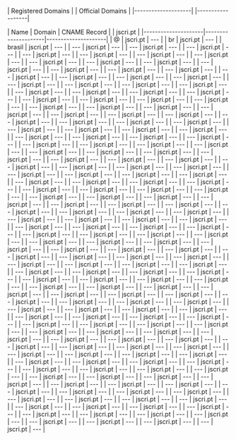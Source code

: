 | Registered Domains |                                                       | Official Domains |
|--------------------|                                                       |------------------|

| Name                | Domain              | CNAME Record        |          | jscri.pt |
|---------------------|---------------------|---------------------|
| @                   | jscri.pt            | ---                 |
| br                  | jscri.pt            | ---                 |
| brasil              | jscri.pt            | ---                 |
| ---                 | jscri.pt            | ---                 |
| ---                 | jscri.pt            | ---                 |
| ---                 | jscri.pt            | ---                 |
| ---                 | jscri.pt            | ---                 |
| ---                 | jscri.pt            | ---                 |
| ---                 | jscri.pt            | ---                 |
| ---                 | jscri.pt            | ---                 |
| ---                 | jscri.pt            | ---                 |
| ---                 | jscri.pt            | ---                 |
| ---                 | jscri.pt            | ---                 |
| ---                 | jscri.pt            | ---                 |
| ---                 | jscri.pt            | ---                 |
| ---                 | jscri.pt            | ---                 |
| ---                 | jscri.pt            | ---                 |
| ---                 | jscri.pt            | ---                 |
| ---                 | jscri.pt            | ---                 |
| ---                 | jscri.pt            | ---                 |
| ---                 | jscri.pt            | ---                 |
| ---                 | jscri.pt            | ---                 |
| ---                 | jscri.pt            | ---                 |
| ---                 | jscri.pt            | ---                 |
| ---                 | jscri.pt            | ---                 |
| ---                 | jscri.pt            | ---                 |
| ---                 | jscri.pt            | ---                 |
| ---                 | jscri.pt            | ---                 |
| ---                 | jscri.pt            | ---                 |
| ---                 | jscri.pt            | ---                 |
| ---                 | jscri.pt            | ---                 |
| ---                 | jscri.pt            | ---                 |
| ---                 | jscri.pt            | ---                 |
| ---                 | jscri.pt            | ---                 |
| ---                 | jscri.pt            | ---                 |
| ---                 | jscri.pt            | ---                 |
| ---                 | jscri.pt            | ---                 |
| ---                 | jscri.pt            | ---                 |
| ---                 | jscri.pt            | ---                 |
| ---                 | jscri.pt            | ---                 |
| ---                 | jscri.pt            | ---                 |
| ---                 | jscri.pt            | ---                 |
| ---                 | jscri.pt            | ---                 |
| ---                 | jscri.pt            | ---                 |
| ---                 | jscri.pt            | ---                 |
| ---                 | jscri.pt            | ---                 |
| ---                 | jscri.pt            | ---                 |
| ---                 | jscri.pt            | ---                 |
| ---                 | jscri.pt            | ---                 |
| ---                 | jscri.pt            | ---                 |
| ---                 | jscri.pt            | ---                 |
| ---                 | jscri.pt            | ---                 |
| ---                 | jscri.pt            | ---                 |
| ---                 | jscri.pt            | ---                 |
| ---                 | jscri.pt            | ---                 |
| ---                 | jscri.pt            | ---                 |
| ---                 | jscri.pt            | ---                 |
| ---                 | jscri.pt            | ---                 |
| ---                 | jscri.pt            | ---                 |
| ---                 | jscri.pt            | ---                 |
| ---                 | jscri.pt            | ---                 |
| ---                 | jscri.pt            | ---                 |
| ---                 | jscri.pt            | ---                 |
| ---                 | jscri.pt            | ---                 |
| ---                 | jscri.pt            | ---                 |
| ---                 | jscri.pt            | ---                 |
| ---                 | jscri.pt            | ---                 |
| ---                 | jscri.pt            | ---                 |
| ---                 | jscri.pt            | ---                 |
| ---                 | jscri.pt            | ---                 |
| ---                 | jscri.pt            | ---                 |
| ---                 | jscri.pt            | ---                 |
| ---                 | jscri.pt            | ---                 |
| ---                 | jscri.pt            | ---                 |
| ---                 | jscri.pt            | ---                 |
| ---                 | jscri.pt            | ---                 |
| ---                 | jscri.pt            | ---                 |
| ---                 | jscri.pt            | ---                 |
| ---                 | jscri.pt            | ---                 |
| ---                 | jscri.pt            | ---                 |
| ---                 | jscri.pt            | ---                 |
| ---                 | jscri.pt            | ---                 |
| ---                 | jscri.pt            | ---                 |
| ---                 | jscri.pt            | ---                 |
| ---                 | jscri.pt            | ---                 |
| ---                 | jscri.pt            | ---                 |
| ---                 | jscri.pt            | ---                 |
| ---                 | jscri.pt            | ---                 |
| ---                 | jscri.pt            | ---                 |
| ---                 | jscri.pt            | ---                 |
| ---                 | jscri.pt            | ---                 |
| ---                 | jscri.pt            | ---                 |
| ---                 | jscri.pt            | ---                 |
| ---                 | jscri.pt            | ---                 |
| ---                 | jscri.pt            | ---                 |
| ---                 | jscri.pt            | ---                 |
| ---                 | jscri.pt            | ---                 |
| ---                 | jscri.pt            | ---                 |
| ---                 | jscri.pt            | ---                 |
| ---                 | jscri.pt            | ---                 |
| ---                 | jscri.pt            | ---                 |
| ---                 | jscri.pt            | ---                 |
| ---                 | jscri.pt            | ---                 |
| ---                 | jscri.pt            | ---                 |
| ---                 | jscri.pt            | ---                 |
| ---                 | jscri.pt            | ---                 |
| ---                 | jscri.pt            | ---                 |
| ---                 | jscri.pt            | ---                 |
| ---                 | jscri.pt            | ---                 |
| ---                 | jscri.pt            | ---                 |
| ---                 | jscri.pt            | ---                 |
| ---                 | jscri.pt            | ---                 |
| ---                 | jscri.pt            | ---                 |
| ---                 | jscri.pt            | ---                 |
| ---                 | jscri.pt            | ---                 |
| ---                 | jscri.pt            | ---                 |
| ---                 | jscri.pt            | ---                 |
| ---                 | jscri.pt            | ---                 |
| ---                 | jscri.pt            | ---                 |
| ---                 | jscri.pt            | ---                 |
| ---                 | jscri.pt            | ---                 |
| ---                 | jscri.pt            | ---                 |
| ---                 | jscri.pt            | ---                 |
| ---                 | jscri.pt            | ---                 |
| ---                 | jscri.pt            | ---                 |
| ---                 | jscri.pt            | ---                 |
| ---                 | jscri.pt            | ---                 |
| ---                 | jscri.pt            | ---                 |
| ---                 | jscri.pt            | ---                 |
| ---                 | jscri.pt            | ---                 |
| ---                 | jscri.pt            | ---                 |
| ---                 | jscri.pt            | ---                 |
| ---                 | jscri.pt            | ---                 |
| ---                 | jscri.pt            | ---                 |
| ---                 | jscri.pt            | ---                 |
| ---                 | jscri.pt            | ---                 |
| ---                 | jscri.pt            | ---                 |
| ---                 | jscri.pt            | ---                 |
| ---                 | jscri.pt            | ---                 |
| ---                 | jscri.pt            | ---                 |
| ---                 | jscri.pt            | ---                 |
| ---                 | jscri.pt            | ---                 |
| ---                 | jscri.pt            | ---                 |
| ---                 | jscri.pt            | ---                 |
| ---                 | jscri.pt            | ---                 |
| ---                 | jscri.pt            | ---                 |
| ---                 | jscri.pt            | ---                 |
| ---                 | jscri.pt            | ---                 |
| ---                 | jscri.pt            | ---                 |
| ---                 | jscri.pt            | ---                 |
| ---                 | jscri.pt            | ---                 |
| ---                 | jscri.pt            | ---                 |
| ---                 | jscri.pt            | ---                 |
| ---                 | jscri.pt            | ---                 |
| ---                 | jscri.pt            | ---                 |
| ---                 | jscri.pt            | ---                 |
| ---                 | jscri.pt            | ---                 |
| ---                 | jscri.pt            | ---                 |
| ---                 | jscri.pt            | ---                 |
| ---                 | jscri.pt            | ---                 |
| ---                 | jscri.pt            | ---                 |
| ---                 | jscri.pt            | ---                 |
| ---                 | jscri.pt            | ---                 |
| ---                 | jscri.pt            | ---                 |
| ---                 | jscri.pt            | ---                 |
| ---                 | jscri.pt            | ---                 |
| ---                 | jscri.pt            | ---                 |
| ---                 | jscri.pt            | ---                 |
| ---                 | jscri.pt            | ---                 |
| ---                 | jscri.pt            | ---                 |
| ---                 | jscri.pt            | ---                 |
| ---                 | jscri.pt            | ---                 |
| ---                 | jscri.pt            | ---                 |
| ---                 | jscri.pt            | ---                 |
| ---                 | jscri.pt            | ---                 |
| ---                 | jscri.pt            | ---                 |
| ---                 | jscri.pt            | ---                 |
| ---                 | jscri.pt            | ---                 |
| ---                 | jscri.pt            | ---                 |
| ---                 | jscri.pt            | ---                 |
| ---                 | jscri.pt            | ---                 |
| ---                 | jscri.pt            | ---                 |
| ---                 | jscri.pt            | ---                 |
| ---                 | jscri.pt            | ---                 |
| ---                 | jscri.pt            | ---                 |
| ---                 | jscri.pt            | ---                 |
| ---                 | jscri.pt            | ---                 |
| ---                 | jscri.pt            | ---                 |
| ---                 | jscri.pt            | ---                 |
| ---                 | jscri.pt            | ---                 |
| ---                 | jscri.pt            | ---                 |
| ---                 | jscri.pt            | ---                 |
| ---                 | jscri.pt            | ---                 |
| ---                 | jscri.pt            | ---                 |
| ---                 | jscri.pt            | ---                 |
| ---                 | jscri.pt            | ---                 |
| ---                 | jscri.pt            | ---                 |
| ---                 | jscri.pt            | ---                 |
